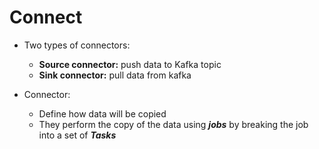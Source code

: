 # Connect

* Two types of connectors:
    * **Source connector:** push data to Kafka topic
    * **Sink connector:** pull data from kafka

* Connector:
    * Define how data will be copied
    * They perform the copy of the data using ***jobs*** by breaking the job into a set of ***Tasks***